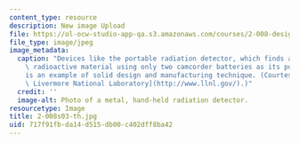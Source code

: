 ```yaml
---
content_type: resource
description: New image Upload
file: https://ol-ocw-studio-app-qa.s3.amazonaws.com/courses/2-008-design-and-manufacturing-ii-spring-2003/717f91fbda14d515db00c402dff8ba42_2-008s03-th.jpg
file_type: image/jpeg
image_metadata:
  caption: "Devices like the portable radiation detector, which finds and identifies\
    \ radioactive material using only two camcorder batteries as its power source,\_\
    is an example of solid design and manufacturing technique. (Courtesy of [Lawrence\
    \ Livermore National Laboratory](http://www.llnl.gov/).)"
  credit: ''
  image-alt: Photo of a metal, hand-held radiation detector.
resourcetype: Image
title: 2-008s03-th.jpg
uid: 717f91fb-da14-d515-db00-c402dff8ba42
---
```

